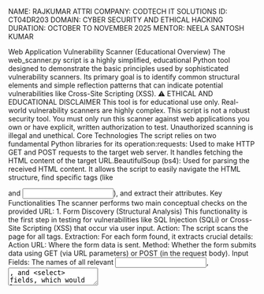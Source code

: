 NAME:  RAJKUMAR ATTRI
COMPANY: CODTECH IT SOLUTIONS
ID: CT04DR203
DOMAIN: CYBER SECURITY AND ETHICAL HACKING 
DURATION: OCTOBER TO NOVEMBER 2025
MENTOR: NEELA SANTOSH KUMAR


Web Application Vulnerability Scanner (Educational Overview)
​The web_scanner.py script is a highly simplified, educational Python tool designed to demonstrate the basic principles used by sophisticated vulnerability scanners. Its primary goal is to identify common structural elements and simple reflection patterns that can indicate potential vulnerabilities like Cross-Site Scripting (XSS).
​⚠️ ETHICAL AND EDUCATIONAL DISCLAIMER
​This tool is for educational use only. Real-world vulnerability scanners are highly complex. This script is not a robust security tool. You must only run this scanner against web applications you own or have explicit, written authorization to test. Unauthorized scanning is illegal and unethical.
​Core Technologies
​The script relies on two fundamental Python libraries for its operation:
​requests: Used to make HTTP GET and POST requests to the target web server. It handles fetching the HTML content of the target URL.
​BeautifulSoup (bs4): Used for parsing the received HTML content. It allows the script to easily navigate the HTML structure, find specific tags (like <form> and <input>), and extract their attributes.
​Key Functionalities
​The scanner performs two main conceptual checks on the provided URL:
​1. Form Discovery (Structural Analysis)
​This functionality is the first step in testing for vulnerabilities like SQL Injection (SQLi) or Cross-Site Scripting (XSS) that occur via user input.
​Action: The script scans the page for all <form> tags.
​Extraction: For each form found, it extracts crucial details:
​Action URL: Where the form data is sent.
​Method: Whether the form submits data using GET (via URL parameters) or POST (in the request body).
​Input Fields: The names of all relevant <input>, <textarea>, and <select> fields, which would later be the targets for injecting malicious payloads.
​2. Basic Reflection Check (XSS Principle)
​This check demonstrates the core idea behind detecting Reflective Cross-Site Scripting (XSS) vulnerabilities.
​Test Payload: A unique, harmless string (VULN_TEST_STRING_12345) is used as a test payload.
​Injection: The script takes the initial URL (if it has query parameters like ?id=1) and injects the test payload into those parameters.
​Verification: It fetches the web page with the injected parameters and checks the raw HTML response content.
​Vulnerability: If the TEST_PAYLOAD is found reflected in the HTML output, it indicates that the application is likely not sanitizing input correctly, marking a high potential for an XSS attack.
​Safe: If the payload is not found, the application may be sanitizing the input (or the reflection point is more complex).
​Limitations
​As an educational tool, the scanner has significant limitations compared to industry-standard tools like OWASP ZAP or Burp Suite:
​No Payload Library: It only tests with a single, simple reflection string, not a library of complex XSS or SQLi attack payloads.
​No POST Handling: It does not attempt to submit found forms using the POST method, focusing only on structural discovery and GET parameter reflection.
​No Crawling/State Management: It only analyzes a single, static page and does not follow links, manage cookies, or handle complex session states.
